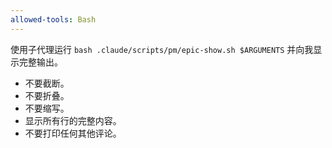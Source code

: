 ```yaml
---
allowed-tools: Bash
---
```


使用子代理运行 `bash .claude/scripts/pm/epic-show.sh $ARGUMENTS` 并向我显示完整输出。

- 不要截断。
- 不要折叠。
- 不要缩写。
- 显示所有行的完整内容。
- 不要打印任何其他评论。